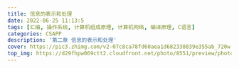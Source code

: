 ```yaml
---
title: 信息的表示和处理
date: 2022-06-25 11:13:5
tags: [汇编, 操作系统, 计算机组成原理, 计算机网络, 编译原理, C语言]
categories: CSAPP
description: '第二章 信息的表示和处理'
cover: https://pic3.zhimg.com/v2-07c8ca78fd60aea1d682330839e355ab_720w.jpg?source=172ae18b
top_img: https://d29fhpw069ctt2.cloudfront.net/photo/8551/preview/photo-1486464138563-f7a5dad81528_npreviews_20d2.jpg
---
```

